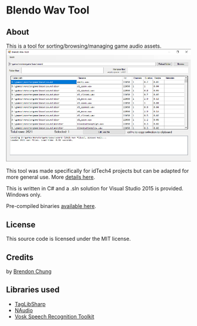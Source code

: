 # Blendo Wav Tool

## About
This is a tool for sorting/browsing/managing game audio assets.
![](wavtool.png)

This tool was made specifically for idTech4 projects but can be adapted for more general use. More [details here](https://blendogames.com/news/post/2025-03-03-wavtool).

This is written in C# and a .sln solution for Visual Studio 2015 is provided. Windows only.

Pre-compiled binaries [available here](https://github.com/blendogames/BlendoWavTool/releases/tag/release).

## License
This source code is licensed under the MIT license.

## Credits
by [Brendon Chung](https://blendogames.com)

## Libraries used
- [TagLibSharp](https://github.com/mono/taglib-sharp)
- [NAudio](https://github.com/naudio/NAudio)
- [Vosk Speech Recognition Toolkit](https://github.com/alphacep/vosk-api)
